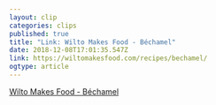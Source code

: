 ```yaml
---
layout: clip 
categories: clips 
published: true 
title: "Link: Wilto Makes Food - Béchamel" 
date: 2018-12-08T17:01:35.547Z 
link: https://wiltomakesfood.com/recipes/bechamel/ 
ogtype: article 
---
```

[ Wilto Makes Food - Béchamel ]( https://wiltomakesfood.com/recipes/bechamel/ ) 
